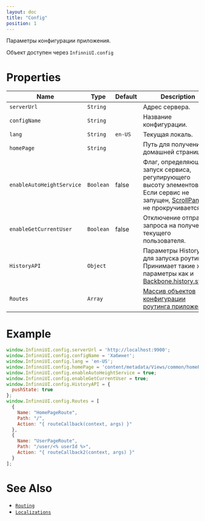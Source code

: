 ```yaml
---
layout: doc
title: "Сonfig"
position: 1
---
```


Параметры конфигурации приложения.

Объект доступен через `InfinniUI.config`

# Properties

|Name|Type|Default|Description|
|----|----|-------|-----------|
|`serverUrl`|`String`||Адрес сервера.|
|`configName`|`String`||Название конфигурации.|
|`lang`|`String`|`en-US`|Текущая локаль.|
|`homePage`|`String`||Путь для получения домашней страницы.|
|`enableAutoHeightService`|`Boolean`|false|Флаг, определяющий запуск сервиса, регулирующего высоту элементов. Если сервис не запущен, [ScrollPanel](/docs/API/Elements/ScrollPanel/) не прокручивается.|
|`enableGetCurrentUser`|`Boolean`|false|Отключение отправки запроса на получение текущего пользователя.|
|`HistoryAPI`|`Object`||Параметры History API для запуска роутинга. Принимает такие же параметры как и [Backbone.history.start()](http://backbonejs.org/#History-start)|
|`Routes`|`Array`||[Массив объектов конфигурации роутинга приложения.](../Routing/Routes/)|

# Example

```js
window.InfinniUI.config.serverUrl = 'http://localhost:9900';
window.InfinniUI.config.configName = 'Хабинет';
window.InfinniUI.config.lang = 'en-US';
window.InfinniUI.config.homePage = 'content/metadata/Views/common/homePage.json';
window.InfinniUI.config.enableAutoHeightService = true;
window.InfinniUI.config.enableGetCurrentUser = true;
window.InfinniUI.config.HistoryAPI = {
  pushState: true
};
window.InfinniUI.config.Routes = [
  {
    Name: "HomePageRoute",
    Path: "/",
    Action: "{ routeCallback(context, args) }"
  },
  {
    Name: "UserPageRoute",
    Path: "/user/<% userId %>",
    Action: "{ routeCallback2(context, args) }"
  }
];
```

# See Also

* [`Routing`](../Routing)
* [`Localizations`](../Localizations)
